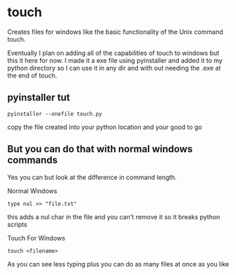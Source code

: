 # touch
Creates files for windows like the basic functionality of the Unix command touch.  

Eventually I plan on adding all of the capabilities of touch to windows but this it here for now. I made it a exe file using pyinstaller and added it to my python directory so I can use it in any dir and with out needing the .exe at the end of touch.

## pyinstaller tut
```
pyinstaller --onefile touch.py
```
copy the file created into your python location and your good to go

## But you can do that with normal windows commands
Yes you can but look at the difference in command length.

Normal Windows
```
type nul >> "file.txt"
```
this adds a nul char in the file and you can't remove it so it breaks python scripts

Touch For Windows
```
touch <filename>
```
As you can see less typing plus you can do as many files at once as you like

